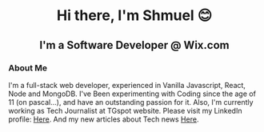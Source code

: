 <h1 align='center'> Hi there, I'm Shmuel 😊</h1>

<h2 align='center'> I'm a  Software Developer @ Wix.com</h2>

### About Me
I'm a full-stack web developer, experienced in Vanilla Javascript, React, Node and MongoDB. I've Been experimenting with Coding since the age of 11 (on pascal...), and have an outstanding passion for it. Also, I'm currently working as Tech Journalist at TGspot website.
Please visit my LinkedIn profile: [Here](https://www.linkedin.com/in/shmuel-gabai-5ab380b4/).
And my new articles about Tech news [Here](https://www.tgspot.co.il/author/shmuelgb/).

<!--
**shmuelgb/shmuelgb** is a ✨ _special_ ✨ repository because its `README.md` (this file) appears on your GitHub profile.

Here are some ideas to get you started:

- 🔭 I’m currently working on ...
- 🌱 I’m currently learning ...
- 👯 I’m looking to collaborate on ...
- 🤔 I’m looking for help with ...
- 💬 Ask me about ...
- 📫 How to reach me: ...
- 😄 Pronouns: ...
- ⚡ Fun fact: ...
-->
